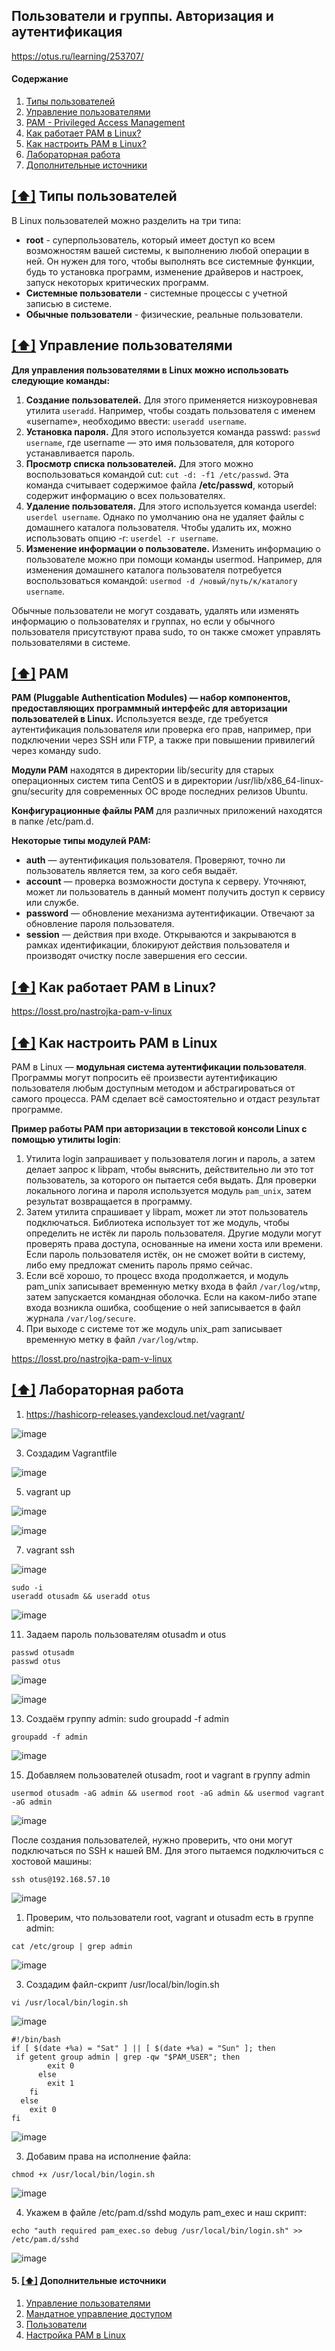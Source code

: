 ## Пользователи и группы. Авторизация и аутентификация

https://otus.ru/learning/253707/

#### <a name='toc'>Содержание</a>

1. [Типы пользователей](#1)
2. [Управление пользователями](#2)
3. [PAM - Privileged Access Management](#3)
4. [Как работает PAM в Linux?](#4)
5. [Как настроить PAM в Linux?](#5)
6. [Лабораторная работа](#6)
7. [Дополнительные источники](#recommended_sources)

## [[⬆]](#toc) <a name='1'>Типы пользователей</a>

В Linux пользователей можно разделить на три типа:

- **root** - суперпользователь, который имеет доступ ко всем возможностям вашей системы, к выполнению любой операции в ней. Он нужен для того, чтобы выполнять все системные функции, будь то установка программ, изменение драйверов и настроек, запуск некоторых критических программ.
- **Системные пользователи** - системные процессы с учетной записью в системе.
- **Обычные пользователи** - физические, реальные пользователи.


## [[⬆]](#toc) <a name='2'>Управление пользователями</a>

**Для управления пользователями в Linux можно использовать следующие команды:**

1. **Создание пользователей.** Для этого применяется низкоуровневая утилита `useradd`. Например, чтобы создать пользователя с именем «username», необходимо ввести: `useradd username`.
2. **Установка пароля.** Для этого используется команда passwd: `passwd username`, где username — это имя пользователя, для которого устанавливается пароль.
3. **Просмотр списка пользователей.** Для этого можно воспользоваться командой cut: `cut -d: -f1 /etc/passwd`. Эта команда считывает содержимое файла **/etc/passwd**, который содержит информацию о всех пользователях.
4. **Удаление пользователя.** Для этого используется команда userdel: `userdel username`. Однако по умолчанию она не удаляет файлы с домашнего каталога пользователя. Чтобы удалить их, можно использовать опцию -r: `userdel -r username`.
5. **Изменение информации о пользователе.** Изменить информацию о пользователе можно при помощи команды usermod. Например, для изменения домашнего каталога пользователя потребуется воспользоваться командой: `usermod -d /новый/путь/к/каталогу username`.

Обычные пользователи не могут создавать, удалять или изменять информацию о пользователях и группах, но если у обычного пользователя присутствуют права sudo, то он также сможет управлять пользователями в системе. 


## [[⬆]](#toc) <a name='3'>PAM</a>

**PAM (Pluggable Authentication Modules) — набор компонентов, предоставляющих программный интерфейс для авторизации пользователей в Linux.** Используется везде, где требуется аутентификация пользователя или проверка его прав, например, при подключении через SSH или FTP, а также при повышении привилегий через команду sudo.

**Модули PAM** находятся в директории lib/security для старых операционных систем типа CentOS и в директории /usr/lib/x86_64-linux-gnu/security для современных ОС вроде последних релизов Ubuntu.

**Конфигурационные файлы PAM** для различных приложений находятся в папке /etc/pam.d.

**Некоторые типы модулей PAM:**

- **auth** — аутентификация пользователя. Проверяют, точно ли пользователь является тем, за кого себя выдаёт.
- **account** — проверка возможности доступа к серверу. Уточняют, может ли пользователь в данный момент получить доступ к сервису или службе.
- **password** — обновление механизма аутентификации. Отвечают за обновление пароля пользователя.
- **session** — действия при входе. Открываются и закрываются в рамках идентификации, блокируют действия пользователя и производят очистку после завершения его сессии.


## [[⬆]](#toc) <a name='4'>Как работает PAM в Linux?</a>
https://losst.pro/nastrojka-pam-v-linux

## [[⬆]](#toc) <a name='5'>Как настроить PAM в Linux</a>

PAM в Linux — **модульная система аутентификации пользователя**. Программы могут попросить её произвести аутентификацию пользователя любым доступным методом и абстрагироваться от самого процесса. PAM сделает всё самостоятельно и отдаст результат программе.

**Пример работы PAM при авторизации в текстовой консоли Linux с помощью утилиты login**:

1. Утилита login запрашивает у пользователя логин и пароль, а затем делает запрос к libpam, чтобы выяснить, действительно ли это тот пользователь, за которого он пытается себя выдать. Для проверки локального логина и пароля используется модуль `pam_unix`, затем результат возвращается в программу.
2. Затем утилита спрашивает у libpam, может ли этот пользователь подключаться. Библиотека использует тот же модуль, чтобы определить не истёк ли пароль пользователя. Другие модули могут проверять права доступа, основанные на имени хоста или времени. Если пароль пользователя истёк, он не сможет войти в систему, либо ему предложат сменить пароль прямо сейчас.
3. Если всё хорошо, то процесс входа продолжается, и модуль pam_unix записывает временную метку входа в файл `/var/log/wtmp`, затем запускается командная оболочка. Если на каком-либо этапе входа возникла ошибка, сообщение о ней записывается в файл журнала `/var/log/secure`.
4. При выходе с системе тот же модуль unix_pam записывает временную метку в файл `/var/log/wtmp`.



https://losst.pro/nastrojka-pam-v-linux


## [[⬆]](#toc) <a name='6'>Лабораторная работа</a>

1. https://hashicorp-releases.yandexcloud.net/vagrant/

![image](https://github.com/user-attachments/assets/22c93b89-9d2c-46a5-9eee-f954e136f97b)

3. Создадим Vagrantfile

![image](https://github.com/user-attachments/assets/d3d4aaf6-ceab-4cc2-906c-3710c5a292fe)

5. vagrant up

![image](https://github.com/user-attachments/assets/6779feb4-649d-42d8-a53c-edb813b3457e)

![image](https://github.com/user-attachments/assets/25cebc83-6051-4737-9d5c-28ebe8ddc590)


7. vagrant ssh

![image](https://github.com/user-attachments/assets/ffd77075-0c35-4075-96c1-0788f59c4003)

```
sudo -i
useradd otusadm && useradd otus
```

![image](https://github.com/user-attachments/assets/14462804-9030-47be-8b86-2b096de8f268)

 11. Задаем пароль пользователям otusadm и otus
```
passwd otusadm
passwd otus
```

![image](https://github.com/user-attachments/assets/fb37cdee-ae48-4b99-8093-cf09cd540560)

![image](https://github.com/user-attachments/assets/7025efd0-328a-4607-94d2-d5437d71937d)


13. Создаём группу admin: sudo groupadd -f admin
```
groupadd -f admin
```

![image](https://github.com/user-attachments/assets/47a2d77d-6f7d-4bc5-a542-c5c3440884a4)

15. Добавляем пользователей otusadm, root и vagrant в группу admin
```
usermod otusadm -aG admin && usermod root -aG admin && usermod vagrant -aG admin
```

![image](https://github.com/user-attachments/assets/4c083a12-eb68-4666-a763-ff9e4642d5c0)


После создания пользователей, нужно проверить, что они могут подключаться по SSH к нашей ВМ. Для этого пытаемся подключиться с хостовой машины: 
```
ssh otus@192.168.57.10
```

![image](https://github.com/user-attachments/assets/c7256fe1-8ffb-4ced-9811-be5af92ea4ee)


1. Проверим, что пользователи root, vagrant и otusadm есть в группе admin:
```
cat /etc/group | grep admin
```

![image](https://github.com/user-attachments/assets/54706bbf-2611-437a-b3b3-8930e9d1aa38)


3. Создадим файл-скрипт /usr/local/bin/login.sh
```
vi /usr/local/bin/login.sh
```

![image](https://github.com/user-attachments/assets/2f28476d-c7a9-46be-b431-ec354affa2a5)

```
#!/bin/bash
if [ $(date +%a) = "Sat" ] || [ $(date +%a) = "Sun" ]; then
 if getent group admin | grep -qw "$PAM_USER"; then
        exit 0
      else
        exit 1
    fi
  else
    exit 0
fi
```

![image](https://github.com/user-attachments/assets/789d9680-bcec-443b-8ff9-d869819212aa)



3. Добавим права на исполнение файла:

```
chmod +x /usr/local/bin/login.sh
```

![image](https://github.com/user-attachments/assets/e94a30aa-7ee7-4c5a-9571-e19d0f5fc76f)


4. Укажем в файле /etc/pam.d/sshd модуль pam_exec и наш скрипт:
```
echo "auth required pam_exec.so debug /usr/local/bin/login.sh" >> /etc/pam.d/sshd
```

![image](https://github.com/user-attachments/assets/b0069a0b-fbf7-4c3c-9719-155a2814e13b)







#### 5. [[⬆]](#toc) <a name='recommended_sources'>Дополнительные источники</a>

1. [Управление пользователями](https://firstvds.ru/technology/linux-user-management)
2. [Мандатное управление доступом](https://ru.wikipedia.org/wiki/%D0%9C%D0%B0%D0%BD%D0%B4%D0%B0%D1%82%D0%BD%D0%BE%D0%B5_%D1%83%D0%BF%D1%80%D0%B0%D0%B2%D0%BB%D0%B5%D0%BD%D0%B8%D0%B5_%D0%B4%D0%BE%D1%81%D1%82%D1%83%D0%BF%D0%BE%D0%BC)
3. [Пользователи](https://www.altlinux.org/%D0%A3%D0%BF%D1%80%D0%B0%D0%B2%D0%BB%D0%B5%D0%BD%D0%B8%D0%B5_%D0%BF%D0%BE%D0%BB%D1%8C%D0%B7%D0%BE%D0%B2%D0%B0%D1%82%D0%B5%D0%BB%D1%8F%D0%BC%D0%B8)
4. [Настройка PAM в Linux](https://losst.pro/nastrojka-pam-v-linux)
